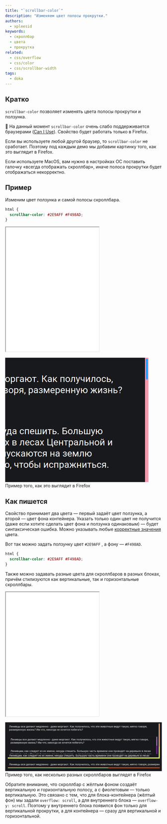 ```yaml
---
title: "`scrollbar-color`"
description: "Изменяем цвет полосы прокрутки."
authors:
  - xpleesid
keywords:
  - скроллбар
  - цвета
  - прокрутка
related:
  - css/overflow
  - css/color
  - css/scrollbar-width
tags:
  - doka
---
```


## Кратко

`scrollbar-color` позволяет изменять цвета полосы прокрутки и ползунка.

<aside>

🦊 На данный момент `scrollbar-color` очень слабо поддерживается браузерами ([Can I Use](https://caniuse.com/mdn-css_properties_scrollbar-color)). Свойство будет работать только в Firefox.

Если вы используете любой другой браузер, то `scrollbar-color` не сработает. Поэтому под каждым демо мы добавим картинку того, как это выглядит в Firefox.

</aside>

Если используете MacOS, вам нужно в настройках ОС поставить галочку «всегда отображать скроллбар», иначе полоса прокрутки будет отображаться некорректно.

## Пример

Изменим цвет ползунка и самой полосы скроллбара.

```css
html {
  scrollbar-color: #2E9AFF #F498AD;
}
```

<iframe title="Пример с несколькими разными скроллбарами" src="demos/basic/" height="400"></iframe>

![Пример с несколькими разными скроллбарами](images/basic.png)
Пример того, как это выглядит в Firefox

## Как пишется

Свойство принимает два цвета — первый задаёт цвет ползунка, а второй — цвет фона контейнера. Указать только один цвет не получится (даже если хотите сделать цвет фона и ползунка одинаковым) — будет синтаксическая ошибка. Можно указывать любые [корректные значения](/css/color/#kak-pishetsya) цвета.

Вот так можно задать ползунку цвет `#2E9AFF` , а фону — `#F498AD`.

```css
html {
  scrollbar-color: #2E9AFF #F498AD;
}
```

Также можно задавать разные цвета для скроллбаров в разных блоках, причём стилизуются как вертикальные, так и горизонтальные скроллбары.

<iframe title="Базовый пример" src="demos/multiple/" height="400"></iframe>

![Несколько разных скроллбаров](images/multiple.png)
Пример того, как несколько разных скроллбаров выглядят в Firefox

Обратите внимание, что скроллбар с жёлтым фоном создаёт вертикальную и горизонтальную полосу, а с фиолетовым — только вертикальную. Это связано с тем, что для блока-контейнера (жёлтый фон) мы задали `overflow: scroll`, а для внутреннего блока — `overflow-y: scroll`. Поэтому у внутреннего блока появился фон только для вертикальной прокрутки, а для контейнера — сразу для вертикальной и горизонтальной.
